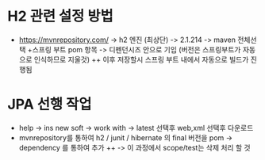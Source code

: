 # H2 관련 설정 방법
 + https://mvnrepository.com/ -> h2 엔진 (최상단) -> 2.1.214 -> maven 전체선택
 +스프링 부트 pom 항목 -> 디펜던시즈 안으로 기입 (버전은 스프링부트가 자동으로 인식하므로 지울것)
 ++ 이후 저장할시 스프링 부트 내에서 자동으로 빌드가 진행됨

# JPA 선행 작업
 + help -> ins new soft -> work with -> latest 선택후 web,xml 선택후 다운로드
 + mvnrepository를 통하여 h2 / junit / hibernate 의 final 버전을 pom -> dependency 를 통하여 추가
 ++ -> 이 과정에서 scope/test는 삭제 처리 할 것 
